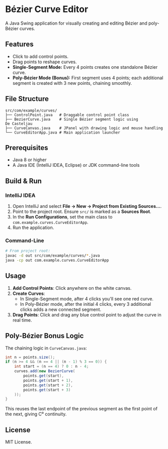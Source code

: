# Bézier Curve Editor

A Java Swing application for visually creating and editing Bézier and poly-Bézier curves.

## Features
- Click to add control points.
- Drag points to reshape curves.
- **Single-Segment Mode:** Every 4 points creates one standalone Bézier curve.
- **Poly-Bézier Mode (Bonus):** First segment uses 4 points; each additional segment is created with 3 new points, chaining smoothly.

## File Structure
```
src/com/example/curves/
├── ControlPoint.java   # Draggable control point class
├── BezierCurve.java    # Single Bézier segment logic using De Casteljau
├── CurveCanvas.java    # JPanel with drawing logic and mouse handling
└── CurveEditorApp.java # Main application launcher
```

## Prerequisites
- Java 8 or higher
- A Java IDE (IntelliJ IDEA, Eclipse) or JDK command-line tools

## Build & Run

### IntelliJ IDEA
1. Open IntelliJ and select **File → New → Project from Existing Sources…**.
2. Point to the project root. Ensure `src/` is marked as a **Sources Root**.
3. In the **Run Configurations**, set the main class to `com.example.curves.CurveEditorApp`.
4. Run the application.

### Command-Line
```bash
# From project root:
javac -d out src/com/example/curves/*.java
java -cp out com.example.curves.CurveEditorApp
```

## Usage
1. **Add Control Points**: Click anywhere on the white canvas.
2. **Create Curves**:
   - In Single-Segment mode, after 4 clicks you'll see one red curve.
   - In Poly-Bézier mode, after the initial 4 clicks, every 3 additional clicks adds a new connected segment.
3. **Drag Points**: Click and drag any blue control point to adjust the curve in real time.

## Poly-Bézier Bonus Logic
The chaining logic in `CurveCanvas.java`:
```java
int n = points.size();
if (n >= 4 && (n == 4 || (n - 1) % 3 == 0)) {
    int start = (n == 4) ? 0 : n - 4;
    curves.add(new BezierCurve(
        points.get(start),
        points.get(start + 1),
        points.get(start + 2),
        points.get(start + 3)
    ));
}
```

This reuses the last endpoint of the previous segment as the first point of the next, giving C⁰ continuity.

## License
MIT License.
